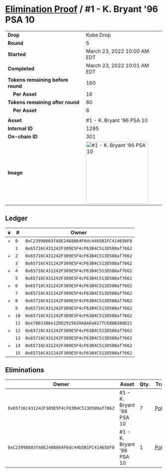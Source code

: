 # [Elimination Proof](./readme.md) / #1 - K. Bryant &#039;96 PSA 10

|||
|---|---|
| **Drop** | Kobe Drop |
| **Round** | 5 |
| **Started** | March 23, 2022 10:00 AM EDT |
| **Completed** | March 23, 2022 10:01 AM EDT |
| **Tokens remaining before round** | 160 |
| **&nbsp;&nbsp;&nbsp;&nbsp;Per Asset** | 16 |
| **Tokens remaining after round** | 80 |
| **&nbsp;&nbsp;&nbsp;&nbsp;Per Asset** | 8 |
| | |
| **Asset** | #1 - K. Bryant &#039;96 PSA 10 |
| **Internal ID** | 1285 |
| **On-chain ID** | 301 |
| **Image** | <img src="https://tcdn.blokpax.com/95d5aeda-7ad8-4fe3-8a59-b3558ca834ca/a5a6ebfbb2c8dc308290452e09bfc59a3b486d093fb6146a8640d7d98257e21a.jpg" height="200" alt="#1 - K. Bryant &#039;96 PSA 10" /> |

## Ledger

| 💀 | # | Owner |
| --- | --- | --- |
| 💀 | `0` | `0xC23998603fA0E2488864F6dc44b5B1FC41465bF8` |
|  | `1` | `0x65716C431242F309E5F4cF63B4C513D508af7662` |
| 💀 | `2` | `0x65716C431242F309E5F4cF63B4C513D508af7662` |
|  | `3` | `0x65716C431242F309E5F4cF63B4C513D508af7662` |
| 💀 | `4` | `0x65716C431242F309E5F4cF63B4C513D508af7662` |
|  | `5` | `0x65716C431242F309E5F4cF63B4C513D508af7662` |
| 💀 | `6` | `0x65716C431242F309E5F4cF63B4C513D508af7662` |
|  | `7` | `0x65716C431242F309E5F4cF63B4C513D508af7662` |
| 💀 | `8` | `0x65716C431242F309E5F4cF63B4C513D508af7662` |
|  | `9` | `0x65716C431242F309E5F4cF63B4C513D508af7662` |
| 💀 | `10` | `0x65716C431242F309E5F4cF63B4C513D508af7662` |
|  | `11` | `0xe7003386e12DD2915639A8A6a017fCE86B388D21` |
| 💀 | `12` | `0x65716C431242F309E5F4cF63B4C513D508af7662` |
|  | `13` | `0x65716C431242F309E5F4cF63B4C513D508af7662` |
| 💀 | `14` | `0x65716C431242F309E5F4cF63B4C513D508af7662` |
|  | `15` | `0x65716C431242F309E5F4cF63B4C513D508af7662` |


## Eliminations

| Owner | Asset | Qty. | Transaction |
| --- | --- | --- | --- |
| `0x65716C431242F309E5F4cF63B4C513D508af7662` | #1 - K. Bryant '96 PSA 10 | 7 | [Polygonscan](https://polygonscan.com/tx/0xa43fe72a9e800f105361ee81ca1060a7f0e904ce7e5db7005356502fcd6164c2) |
| `0xC23998603fA0E2488864F6dc44b5B1FC41465bF8` | #1 - K. Bryant '96 PSA 10 | 1 | [Polygonscan](https://polygonscan.com/tx/0xeaac5729d6a0cfa838228f92181d085810bc89e4314faf50945d1f463106d8fa) |
